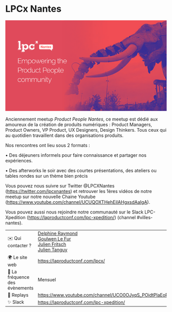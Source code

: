 # LPCx Nantes

![](./logo.png)

Anciennement meetup _Product People Nantes_, ce meetup est dédié aux amoureux de la création de produits numériques : Product Managers, Product Owners, VP Product, UX Designers, Design Thinkers. Tous ceux qui au quotidien travaillent dans des organisations produits.

Nos rencontres ont lieu sous 2 formats :

• Des déjeuners informels pour faire connaissance et partager nos expériences.

• Des afterworks le soir avec des courtes présentations, des ateliers ou tables rondes sur un thème bien précis

Vous pouvez nous suivre sur Twitter @LPCXNantes (https://twitter.com/lpcxnantes) et retrouver les 1ères vidéos de notre meetup sur notre nouvelle Chaine Youtube (https://www.youtube.com/channel/UCUQOXTHehEiIAHgxsdAaIgA).

Vous pouvez aussi nous rejoindre notre communauté sur le Slack LPC-Xpedition (https://laproductconf.com/lpc-xpedition/) (channel #villes-nantes).

|                                |     |
| ------------------------------ | --- |
| ✉️ Qui contacter ?              | [Delphine Raymond](https://www.linkedin.com/in/delphineraymond) <br> [Goulwen Le Fur](https://www.linkedin.com/in/goulwen-le-fur) <br> [Julien Fritsch](https://www.linkedin.com/in/julienfritsch) <br> [Julien Tanguy](https://twitter.com/jutanguy)    |
| 🌍 Le site web                 | https://laproductconf.com/lpcx/    |
| 📆 La fréquence des évènements | Mensuel |
| 🎥 Replays                     | https://www.youtube.com/channel/UCO0OJyqS_POidtPlaEoR95Q |
| ✨ Slack                       | https://laproductconf.com/lpc-xpedition/ |
